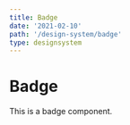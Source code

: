 ```yaml
---
title: Badge
date: '2021-02-10'
path: '/design-system/badge'
type: designsystem
---
```


# Badge

This is a badge component.
